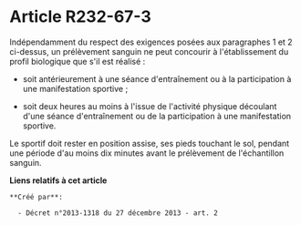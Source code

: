 # Article R232-67-3

Indépendamment du respect des exigences posées aux paragraphes 1 et 2 ci-dessus, un prélèvement sanguin ne peut concourir à
l'établissement du profil biologique que s'il est réalisé : 

- soit antérieurement à une séance d'entraînement ou à la participation à une manifestation sportive ; 

- soit deux heures au moins à l'issue de l'activité physique découlant d'une séance d'entraînement ou de la participation à
une manifestation sportive. 

Le sportif doit rester en position assise, ses pieds touchant le sol, pendant une période d'au moins dix minutes avant le
prélèvement de l'échantillon sanguin.

**Liens relatifs à cet article**

	**Créé par**:

	  - Décret n°2013-1318 du 27 décembre 2013 - art. 2
